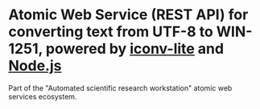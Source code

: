 # Atomic Web Service (REST API) for converting text from UTF-8 to WIN-1251, powered by [iconv-lite](https://github.com/ashtuchkin/iconv-lite) and [Node.js](https://nodejs.org)
Part of the "Automated scientific research workstation" atomic web services ecosystem.